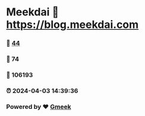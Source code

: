 # Meekdai :link: https://blog.meekdai.com 
### :page_facing_up: [44](https://blog.meekdai.com/tag.html) 
### :speech_balloon: 74 
### :hibiscus: 106193 
### :alarm_clock: 2024-04-03 14:39:36 
### Powered by :heart: [Gmeek](https://github.com/Meekdai/Gmeek)
